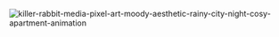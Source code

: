 ![killer-rabbit-media-pixel-art-moody-aesthetic-rainy-city-night-cosy-apartment-animation](https://github.com/user-attachments/assets/867bdd13-1b83-43d8-8a56-948b6fb71206)
